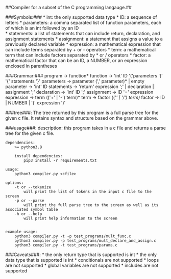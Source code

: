 ##Compiler for a subset of the C programming langauge.##

###Symbols:###
    * int: the only supported data type 
    * ID: a sequence of letters 
    * parameters: a comma separated list of function parameters, each of which is an int followed by an ID  
    * statements: a list of statements that can include return, declaration, and assignment statements 
    * assignment: a statement that assigns a value to a previously declared variable
    * expression: a mathematical expression that can include terms separated by + or - operators
    * term: a mathematical term that can include factors separated by * or / operators 
    * factor: a mathematical factor that can be an ID, a NUMBER, or an expression enclosed in parentheses
    

###Grammar:###
    program -> function* 
    function -> 'int' ID '('parameters ')' '{' statements '}'
    parameters -> parameter (',' parameter)* | empty
    parameter -> 'int' ID
    statements -> 'return' expression ';' | declaration | assignment ';' 
    declaration -> 'int' ID ';'
    assignment -> ID '=' expression
    expression -> term (('+' | '-') term)*
    term -> factor (('*' | '/') term)*
    factor -> ID | NUMBER | '(' expression ')'

###tree###:
    The tree returned by this program is a full parse tree for the given c file. It retains syntax and structure based on the grammar above. 

###usage###:
    description: 
        this program takes in a c file and returns a parse tree for the given c file.

    dependencies:
        >= python3.8
        
        install dependencies:
            pip3 install -r requirements.txt
        
    usage:
        python3 compiler.py <cfile>
        
    options:
        -t or --tokenize
            will print the list of tokens in the input c file to the screen 
        -p or --parse
            will print the full parse tree to the screen as well as its associated symbol table
        -h or --help
            will print help information to the screen


    example usage:
        python3 compiler.py -t -p test_programs/mult_func.c
        python3 compiler.py -p test_programs/mult_declare_and_assign.c 
        python3 compiler.py -t test_programs/params.c 


###Caveats###:
    * the only return type that is supported is int 
    * the only data type that is supported is int 
    * conditionals are not supported
    * loops are not supported 
    * global variables are not supported
    * includes are not supported 
    